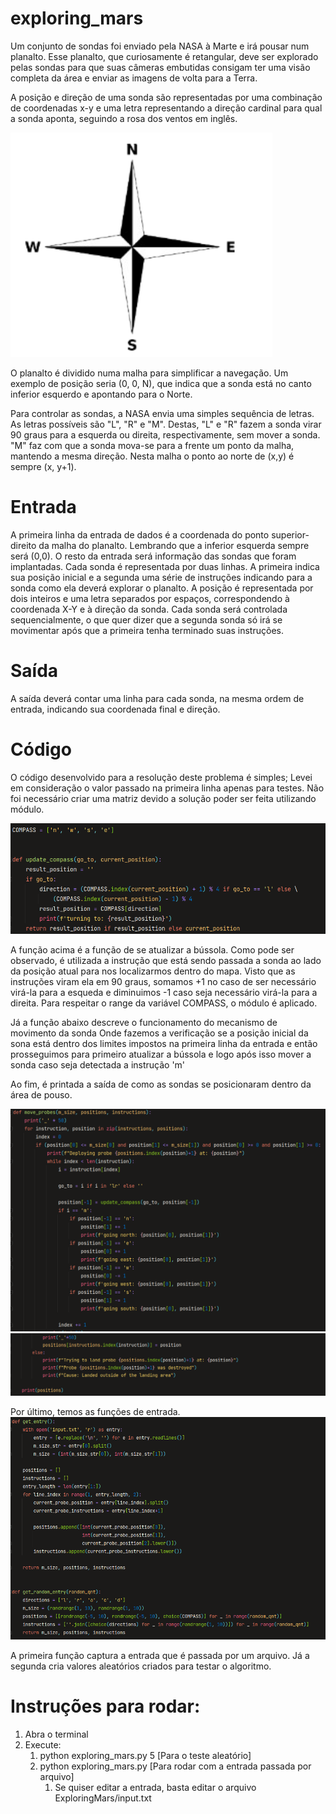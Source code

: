 # exploring_mars
Um conjunto de sondas foi enviado pela NASA à Marte e irá pousar num planalto. Esse planalto, que curiosamente é retangular, deve ser explorado pelas sondas para que suas câmeras embutidas consigam ter uma visão completa da área e enviar as imagens de volta para a Terra.

A posição e direção de uma sonda são representadas por uma combinação de
coordenadas x-y e uma letra representando a direção cardinal para qual a sonda
aponta, seguindo a rosa dos ventos em inglês.

![img.png](img.png)

O planalto é dividido numa malha para simplificar a navegação. Um exemplo de
posição seria (0, 0, N), que indica que a sonda está no canto inferior esquerdo e
apontando para o Norte.

Para controlar as sondas, a NASA envia uma simples sequência de letras. As letras
possíveis são "L", "R" e "M". Destas, "L" e "R" fazem a sonda virar 90 graus para a 
esquerda ou direita, respectivamente, sem mover a sonda. "M" faz com que a sonda
mova-se para a frente um ponto da malha, mantendo a mesma direção.
Nesta malha o ponto ao norte de (x,y) é sempre (x, y+1).

# Entrada

A primeira linha da entrada de dados é a coordenada do ponto superior-direito da
malha do planalto. Lembrando que a inferior esquerda sempre será (0,0).
O resto da entrada será informação das sondas que foram implantadas. Cada sonda é
representada por duas linhas. A primeira indica sua posição inicial e a segunda uma
série de instruções indicando para a sonda como ela deverá explorar o planalto.
A posição é representada por dois inteiros e uma letra separados por espaços,
correspondendo à coordenada X-Y e à direção da sonda. Cada sonda será controlada
sequencialmente, o que quer dizer que a segunda sonda só irá se movimentar após
que a primeira tenha terminado suas instruções.

# Saída

A saída deverá contar uma linha para cada sonda, na mesma ordem de entrada,
indicando sua coordenada final e direção.

# Código

O código desenvolvido para a resolução deste problema é simples; 
Levei em consideração o valor passado na primeira linha apenas para testes. Não foi necessário criar uma
matriz devido a solução poder ser feita utilizando módulo.

![img_2.png](img_2.png)

A função acima é a função de se atualizar a bússola. Como pode ser observado, é utilizada a instrução que está sendo 
passada a sonda ao lado da posição atual para nos localizarmos dentro do mapa.
Visto que as instruções viram ela em 90 graus, somamos +1 no caso de ser necessário virá-la para a esqueda e diminuimos -1
caso seja necessário virá-la para a direita.
Para respeitar o range da variável COMPASS, o módulo é aplicado.

Já a função abaixo descreve o funcionamento do mecanismo de movimento da sonda
Onde fazemos a verificação se a posição inicial da sona está dentro dos limites impostos na primeira linha da entrada
 e então prosseguimos para primeiro atualizar a bússola e logo após isso mover a sonda caso seja detectada a instrução 'm'

Ao fim, é printada a saída de como as sondas se posicionaram dentro da área de pouso.

![img_3.png](img_3.png)
![img_4.png](img_4.png)

Por último, temos as funções de entrada. 
![img_6.png](img_6.png)

A primeira função captura a entrada que é passada por um arquivo.
Já a segunda cria valores aleatórios criados para testar o algoritmo.

# Instruções para rodar: 
1. Abra o terminal
2. Execute: 
   1. python exploring_mars.py 5 [Para o teste aleatório]
   2. python exploring_mars.py [Para rodar com a entrada passada por arquivo]
      1. Se quiser editar a entrada, basta editar o arquivo ExploringMars/input.txt 
